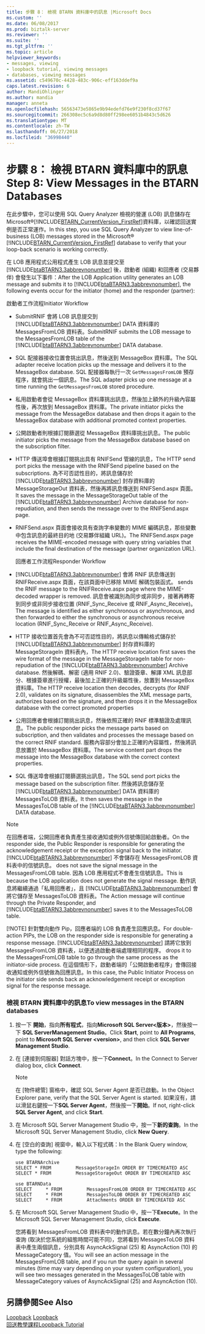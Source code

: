 ```yaml
---
title: 步驟 8： 檢視 BTARN 資料庫中的訊息 |Microsoft Docs
ms.custom: ''
ms.date: 06/08/2017
ms.prod: biztalk-server
ms.reviewer: ''
ms.suite: ''
ms.tgt_pltfrm: ''
ms.topic: article
helpviewer_keywords:
- messages, viewing
- loopback tutorial, viewing messages
- databases, viewing messages
ms.assetid: c549670c-4428-483c-906c-eff163ddef9a
caps.latest.revision: 6
author: MandiOhlinger
ms.author: mandia
manager: anneta
ms.openlocfilehash: 56563473e5865e9b94edefd76e9f230f8cd37f67
ms.sourcegitcommit: 266308ec5c6a9d8d80ff298ee6051b4843c5d626
ms.translationtype: MT
ms.contentlocale: zh-TW
ms.lasthandoff: 06/27/2018
ms.locfileid: "36998440"
---
```

# <a name="step-8-view-messages-in-the-btarn-databases"></a><span data-ttu-id="db68b-102">步驟 8： 檢視 BTARN 資料庫中的訊息</span><span class="sxs-lookup"><span data-stu-id="db68b-102">Step 8: View Messages in the BTARN Databases</span></span>
<span data-ttu-id="db68b-103">在此步驟中，您可以使用 SQL Query Analyzer 檢視的營運 (LOB) 訊息儲存在 Microsoft®[!INCLUDE[BTARN_CurrentVersion_FirstRef](../../includes/btarn-currentversion-firstref-md.md)]資料庫，以確認回送實例是否正常運作。</span><span class="sxs-lookup"><span data-stu-id="db68b-103">In this step, you use SQL Query Analyzer to view line-of-business (LOB) messages stored in the Microsoft® [!INCLUDE[BTARN_CurrentVersion_FirstRef](../../includes/btarn-currentversion-firstref-md.md)] database to verify that your loop-back scenario is working correctly.</span></span>  
  
 <span data-ttu-id="db68b-104">在 LOB 應用程式公用程式產生 LOB 訊息並提交至 [!INCLUDE[btaBTARN3.3abbrevnonumber](../../includes/btabtarn3-3abbrevnonumber-md.md)] 後，啟動者 (組織) 和回應者 (交易夥伴) 會發生以下事件：</span><span class="sxs-lookup"><span data-stu-id="db68b-104">After the LOB Application utility generates an LOB message and submits it to [!INCLUDE[btaBTARN3.3abbrevnonumber](../../includes/btabtarn3-3abbrevnonumber-md.md)], the following events occur for the initiator (home) and the responder (partner):</span></span>  
  
 <span data-ttu-id="db68b-105">啟動者工作流程</span><span class="sxs-lookup"><span data-stu-id="db68b-105">Initiator Workflow</span></span>  
  
- <span data-ttu-id="db68b-106">SubmitRNIF 會將 LOB 訊息提交到 [!INCLUDE[btaBTARN3.3abbrevnonumber](../../includes/btabtarn3-3abbrevnonumber-md.md)] DATA 資料庫的 MessagesFromLOB 資料表。</span><span class="sxs-lookup"><span data-stu-id="db68b-106">SubmitRNIF submits the LOB message to the MessagesFromLOB table of the [!INCLUDE[btaBTARN3.3abbrevnonumber](../../includes/btabtarn3-3abbrevnonumber-md.md)] DATA database.</span></span>  
  
- <span data-ttu-id="db68b-107">SQL 配接器接收位置會挑出訊息，然後送到 MessageBox 資料庫。</span><span class="sxs-lookup"><span data-stu-id="db68b-107">The SQL adapter receive location picks up the message and delivers it to the MessageBox database.</span></span> <span data-ttu-id="db68b-108">SQL 配接器每執行一次 `GetMessagesFromLOB` 預存程序，就會挑出一個訊息。</span><span class="sxs-lookup"><span data-stu-id="db68b-108">The SQL adapter picks up one message at a time running the `GetMessagesFromLOB` stored procedure.</span></span>  
  
- <span data-ttu-id="db68b-109">私用啟動者會從 MessageBox 資料庫挑出訊息，然後加上額外的升級內容屬性後，再次放到 MessageBox 資料庫。</span><span class="sxs-lookup"><span data-stu-id="db68b-109">The private initiator picks the message from the MessageBox database and then drops it again to the MessageBox database with additional promoted context properties.</span></span>  
  
- <span data-ttu-id="db68b-110">公開啟動者則根據訂閱篩選從 MessageBox 資料庫挑出訊息。</span><span class="sxs-lookup"><span data-stu-id="db68b-110">The public initiator picks the message from the MessageBox database based on the subscription filter.</span></span>  
  
- <span data-ttu-id="db68b-111">HTTP 傳送埠會根據訂閱挑出具有 RNIFSend 管線的訊息，</span><span class="sxs-lookup"><span data-stu-id="db68b-111">The HTTP send port picks the message with the RNIFSend pipeline based on the subscriptions.</span></span> <span data-ttu-id="db68b-112">為不可否認性目的，將訊息儲存於 [!INCLUDE[btaBTARN3.3abbrevnonumber](../../includes/btabtarn3-3abbrevnonumber-md.md)] 封存資料庫的 MessageStorageOut 資料表，然後再將訊息傳送到 RNIFSend.aspx 頁面。</span><span class="sxs-lookup"><span data-stu-id="db68b-112">It saves the message in the MessageStorageOut table of the [!INCLUDE[btaBTARN3.3abbrevnonumber](../../includes/btabtarn3-3abbrevnonumber-md.md)] Archive database for non-repudiation, and then sends the message over to the RNIFSend.aspx page.</span></span>  
  
- <span data-ttu-id="db68b-113">RNIFSend.aspx 頁面會接收具有查詢字串變數的 MIME 編碼訊息，那些變數中包含訊息的最終目的地 (交易夥伴組織 URL)。</span><span class="sxs-lookup"><span data-stu-id="db68b-113">The RNIFSend.aspx page receives the MIME-encoded message with query string variables that include the final destination of the message (partner organization URL).</span></span>  
  
  <span data-ttu-id="db68b-114">回應者工作流程</span><span class="sxs-lookup"><span data-stu-id="db68b-114">Responder Workflow</span></span>  
  
- [!INCLUDE[btaBTARN3.3abbrevnonumber](../../includes/btabtarn3-3abbrevnonumber-md.md)]<span data-ttu-id="db68b-115"> 會將 RNIF 訊息傳送到 RNIFReceive.aspx 頁面，在該頁面中已移除 MIME 解碼包裝函式。</span><span class="sxs-lookup"><span data-stu-id="db68b-115"> sends the RNIF message to the RNIFReceive.aspx page where the MIME-decoded wrapper is removed.</span></span> <span data-ttu-id="db68b-116">訊息會被識別為同步或非同步，接著再轉寄到同步或非同步接收位置 (RNIF_Sync_Receive 或 RNIF_Async_Receive)。</span><span class="sxs-lookup"><span data-stu-id="db68b-116">The message is identified as either synchronous or asynchronous, and then forwarded to either the synchronous or asynchronous receive location (RNIF_Sync_Receive or RNIF_Async_Receive).</span></span>  
  
- <span data-ttu-id="db68b-117">HTTP 接收位置首先會為不可否認性目的，將訊息以傳輸格式儲存於 [!INCLUDE[btaBTARN3.3abbrevnonumber](../../includes/btabtarn3-3abbrevnonumber-md.md)] 封存資料庫的 MessageStorageIn 資料表內，</span><span class="sxs-lookup"><span data-stu-id="db68b-117">The HTTP receive location first saves the wire format of the message in the MessageStorageIn table for non-repudiation of the [!INCLUDE[btaBTARN3.3abbrevnonumber](../../includes/btabtarn3-3abbrevnonumber-md.md)] Archive database.</span></span> <span data-ttu-id="db68b-118">然後解碼、解密 (適用 RNIF 2.0)、驗證簽章、解譯 XML 訊息部分、根據簽章進行授權，最後加上正確的升級屬性後，放置到 MessageBox 資料庫。</span><span class="sxs-lookup"><span data-stu-id="db68b-118">The HTTP receive location then decodes, decrypts (for RNIF 2.0), validates on its signature, disassembles the XML message parts, authorizes based on the signature, and then drops it in the MessageBox database with the correct promoted properties</span></span>  
  
- <span data-ttu-id="db68b-119">公用回應者會根據訂閱挑出訊息，然後依照正確的 RNIF 標準驗證及處理訊息。</span><span class="sxs-lookup"><span data-stu-id="db68b-119">The public responder picks the message parts based on subscription, and then validates and processes the message based on the correct RNIF standard.</span></span> <span data-ttu-id="db68b-120">服務內容部分會加上正確的內容屬性，然後將訊息放置於 MessageBox 資料庫。</span><span class="sxs-lookup"><span data-stu-id="db68b-120">The service content part drops the message into the MessageBox database with the correct context properties.</span></span>  
  
- <span data-ttu-id="db68b-121">SQL 傳送埠會根據訂閱篩選挑出訊息，</span><span class="sxs-lookup"><span data-stu-id="db68b-121">The SQL send port picks the message based on the subscription filter.</span></span> <span data-ttu-id="db68b-122">然後將訊息儲存至 [!INCLUDE[btaBTARN3.3abbrevnonumber](../../includes/btabtarn3-3abbrevnonumber-md.md)] DATA 資料庫的 MessagesToLOB 資料表。</span><span class="sxs-lookup"><span data-stu-id="db68b-122">It then saves the message in the MessagesToLOB table of the [!INCLUDE[btaBTARN3.3abbrevnonumber](../../includes/btabtarn3-3abbrevnonumber-md.md)] DATA database.</span></span>  
  
> [!NOTE]
>  <span data-ttu-id="db68b-123">在回應者端，公開回應者負責產生接收通知或例外信號傳回給啟動者。</span><span class="sxs-lookup"><span data-stu-id="db68b-123">On the responder side, the Public Responder is responsible for generating the acknowledgement receipt or the exception signal back to the initiator.</span></span> [!INCLUDE[btaBTARN3.3abbrevnonumber](../../includes/btabtarn3-3abbrevnonumber-md.md)]<span data-ttu-id="db68b-124"> 不會儲存在 MessagesFromLOB 資料表中的信號訊息。</span><span class="sxs-lookup"><span data-stu-id="db68b-124"> does not save the signal message in the MessagesFromLOB table.</span></span> <span data-ttu-id="db68b-125">因為 LOB 應用程式不會產生信號訊息。</span><span class="sxs-lookup"><span data-stu-id="db68b-125">This is because the LOB application does not generate the signal message.</span></span> <span data-ttu-id="db68b-126">動作訊息將繼續通過「私用回應者」，且 [!INCLUDE[btaBTARN3.3abbrevnonumber](../../includes/btabtarn3-3abbrevnonumber-md.md)] 會將它儲存至 MessagesToLOB 資料表。</span><span class="sxs-lookup"><span data-stu-id="db68b-126">The Action message will continue through the Private Responder, and [!INCLUDE[btaBTARN3.3abbrevnonumber](../../includes/btabtarn3-3abbrevnonumber-md.md)] saves it to the MessagesToLOB table.</span></span>  
> 
> [!NOTE]
>  <span data-ttu-id="db68b-127">針對雙向動作 Pip，回應者端的 LOB 負責產生回應訊息。</span><span class="sxs-lookup"><span data-stu-id="db68b-127">For double-action PIPs, the LOB on the responder side is responsible for generating a response message.</span></span> [!INCLUDE[btaBTARN3.3abbrevnonumber](../../includes/btabtarn3-3abbrevnonumber-md.md)]<span data-ttu-id="db68b-128"> 請將它放到 MessagesFromLOB 資料表，以便透過啟動者端處理相同的程序。</span><span class="sxs-lookup"><span data-stu-id="db68b-128"> drops it to the MessagesFromLOB table to go through the same process as the initiator-side process.</span></span> <span data-ttu-id="db68b-129">在這個情形下，啟動者端的「公開啟動者程序」會傳回接收通知或例外信號做為回應訊息。</span><span class="sxs-lookup"><span data-stu-id="db68b-129">In this case, the Public Initiator Process on the initiator side sends back an acknowledgement receipt or exception signal for the response message.</span></span>  
  
### <a name="to-view-messages-in-the-btarn-databases"></a><span data-ttu-id="db68b-130">檢視 BTARN 資料庫中的訊息</span><span class="sxs-lookup"><span data-stu-id="db68b-130">To view messages in the BTARN databases</span></span>  
  
1. <span data-ttu-id="db68b-131">按一下 **開始**，指向**所有程式**，指向**Microsoft SQL Server\<版本\>**，然後按一下  **SQL ServerManagement Studio**。</span><span class="sxs-lookup"><span data-stu-id="db68b-131">Click **Start**, point to **All Programs**, point to **Microsoft SQL Server \<version\>**, and then click **SQL Server Management Studio**.</span></span>  
  
2. <span data-ttu-id="db68b-132">在 [連接到伺服器] 對話方塊中，按一下**Connect**。</span><span class="sxs-lookup"><span data-stu-id="db68b-132">In the Connect to Server dialog box, click **Connect**.</span></span>  
  
   > [!NOTE]
   >  <span data-ttu-id="db68b-133">在 [物件總管] 窗格中，確認 SQL Server Agent 是否已啟動。</span><span class="sxs-lookup"><span data-stu-id="db68b-133">In the Object Explorer pane, verify that the SQL Server Agent is started.</span></span> <span data-ttu-id="db68b-134">如果沒有，請以滑鼠右鍵按一下**SQL Server Agent**，然後按一下**開始**。</span><span class="sxs-lookup"><span data-stu-id="db68b-134">If not, right-click **SQL Server Agent**, and click **Start**.</span></span>  
  
3. <span data-ttu-id="db68b-135">在 Microsoft SQL Server Management Studio 中，按一下**新的查詢**。</span><span class="sxs-lookup"><span data-stu-id="db68b-135">In the Microsoft SQL Server Management Studio, click **New Query**.</span></span>  
  
4. <span data-ttu-id="db68b-136">在 [空白的查詢] 視窗中，輸入以下程式碼：</span><span class="sxs-lookup"><span data-stu-id="db68b-136">In the Blank Query window, type the following:</span></span>  
  
   ```  
   use BTARNArchive  
   SELECT * FROM         MessageStorageIn ORDER BY TIMECREATED ASC  
   SELECT * FROM         MessageStorageOut ORDER BY TIMECREATED ASC  
  
   use BTARNData  
   SELECT     * FROM         MessagesFromLOB ORDER BY TIMECREATED ASC  
   SELECT     * FROM         MessagesToLOB ORDER BY TIMECREATED ASC  
   SELECT     * FROM         Attachments ORDER BY TIMECREATED ASC  
   ```  
  
5. <span data-ttu-id="db68b-137">在 Microsoft SQL Server Management Studio 中，按一下**Execute**。</span><span class="sxs-lookup"><span data-stu-id="db68b-137">In the Microsoft SQL Server Management Studio, click **Execute**.</span></span>  
  
   <span data-ttu-id="db68b-138">您將看到 MessagesFromLOB 資料表中的動作訊息。若在數分鐘內再次執行查詢 (取決於您系統的組態時間可能不同)，您將看到 MessagesToLOB 資料表中產生兩個訊息，分別具有 AsyncAckSignal (25) 和 AsyncAction (10) 的 MessageCategory 值。</span><span class="sxs-lookup"><span data-stu-id="db68b-138">You will see an action message in the MessagesFromLOB table, and if you run the query again in several minutes (time may vary depending on your system configuration), you will see two messages generated in the MessagesToLOB table with MessageCategory values of AsyncAckSignal (25) and AsyncAction (10).</span></span>  
  
## <a name="see-also"></a><span data-ttu-id="db68b-139">另請參閱</span><span class="sxs-lookup"><span data-stu-id="db68b-139">See Also</span></span>  
 <span data-ttu-id="db68b-140">[Loopback](../../adapters-and-accelerators/accelerator-rosettanet/loopback.md) </span><span class="sxs-lookup"><span data-stu-id="db68b-140">[Loopback](../../adapters-and-accelerators/accelerator-rosettanet/loopback.md) </span></span>  
 [<span data-ttu-id="db68b-141">回送教學課程</span><span class="sxs-lookup"><span data-stu-id="db68b-141">Loopback Tutorial</span></span>](../../adapters-and-accelerators/accelerator-rosettanet/loopback-tutorial.md)

